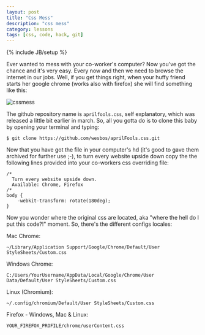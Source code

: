 ```yaml
---
layout: post
title: "Css Mess"
description: "css mess"
category: lessons
tags: [css, code, hack, git]
---
```

{% include JB/setup %}


Ever wanted to mess with your co-worker's computer? Now you've got the chance and it's very easy. Every now and then we need to browse the internet in our jobs. Well, if you get things right, when your huffy friend starts her google chrome (works also with firefox) she will find something like this:

![cssmess](https://dl.dropboxusercontent.com/u/5666518/cssmess.jpg)

The github repository name is `aprilfools.css`, self explanatory, which was released a little bit earlier in march. So, all you gotta do is to clone this baby by opening your terminal and typing:

    $ git clone https://github.com/wesbos/aprilFools.css.git

Now that you have got the file in your computer's hd (it's good to gave them archived for further use ;-), to turn every website upside down copy the the following lines provided into your co-workers css overriding file:

    /*
      Turn every website upside down.
      Available: Chrome, Firefox
    /*
    body {
    	-webkit-transform: rotate(180deg);
    }

Now you wonder where the original css are located, aka "where the hell do I put this code?!" moment. So, there's the different configs locales:

Mac Chrome:

    ~/Library/Application Support/Google/Chrome/Default/User StyleSheets/Custom.css

Windows Chrome: 

    C:/Users/YourUsername/AppData/Local/Google/Chrome/User Data/Default/User StyleSheets/Custom.css

Linux (Chromium): 

    ~/.config/chromium/Default/User StyleSheets/Custom.css

Firefox - Windows, Mac & Linux:

    YOUR_FIREFOX_PROFILE/chrome/userContent.css



